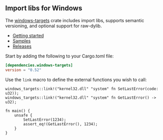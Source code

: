 ## Import libs for Windows

The [windows-targets](https://crates.io/crates/windows-targets) crate includes import libs, supports semantic versioning, and optional support for raw-dylib. 

* [Getting started](https://kennykerr.ca/rust-getting-started/)
* [Samples](https://github.com/microsoft/windows-rs/tree/0.53.0/crates/samples) <!-- link to samples for upcoming release -->
* [Releases](https://github.com/microsoft/windows-rs/releases)

Start by adding the following to your Cargo.toml file:

```toml
[dependencies.windows-targets]
version = "0.52"
```

Use the `link` macro to define the external functions you wish to call:

```rust,no_run
windows_targets::link!("kernel32.dll" "system" fn SetLastError(code: u32));
windows_targets::link!("kernel32.dll" "system" fn GetLastError() -> u32);

fn main() {
    unsafe {
        SetLastError(1234);
        assert_eq!(GetLastError(), 1234);
    }
}
```
